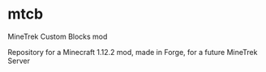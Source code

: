 # mtcb
MineTrek Custom Blocks mod

Repository for a Minecraft 1.12.2 mod, made in Forge, for a future MineTrek Server
